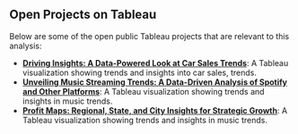 ## Open Projects on Tableau

Below are some of the open public Tableau projects that are relevant to this analysis:

- **[Driving Insights: A Data-Powered Look at Car Sales Trends](https://public.tableau.com/app/profile/gayathri.priya.devarasetty3296/viz/DrivingInsightsAData-PoweredLookatCarSalesTrends/FinalDashboard)**: A Tableau visualization showing trends and insights into car sales, trends.
- **[Unveiling Music Streaming Trends: A Data-Driven Analysis of Spotify and Other Platforms](https://public.tableau.com/app/profile/gayathri.priya.devarasetty3296/viz/UnveilingMusicStreamingTrendsAData-DrivenAnalysisofSpotifyandOtherPlatforms/Story1)**: A Tableau visualization showing trends and insights in music trends.
- **[Profit Maps: Regional, State, and City Insights for Strategic Growth](https://public.tableau.com/app/profile/gayathri.priya.devarasetty3296/viz/ProfitMapsRegionalStateandCityInsightsforStrategicGrowth/Story3)**: A Tableau visualization showing trends and insights in music trends.
    
